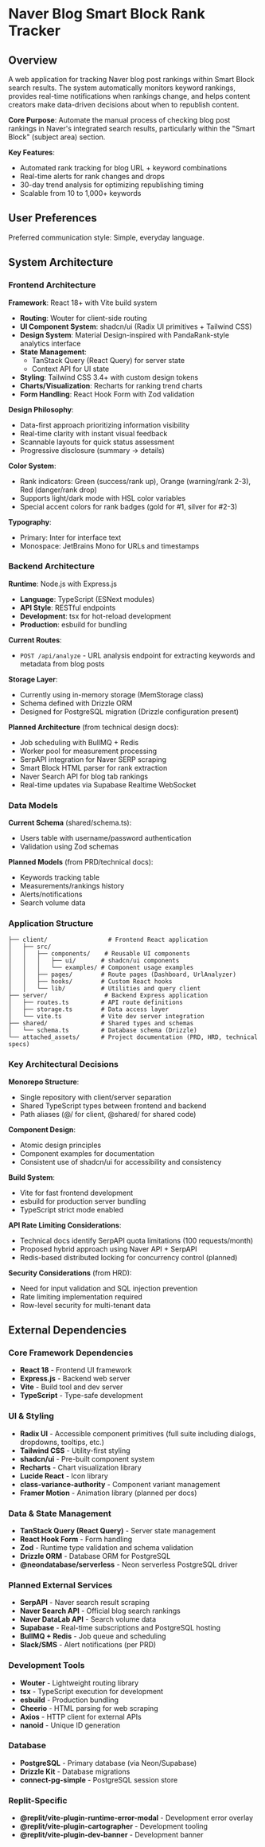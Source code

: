 # Naver Blog Smart Block Rank Tracker

## Overview

A web application for tracking Naver blog post rankings within Smart Block search results. The system automatically monitors keyword rankings, provides real-time notifications when rankings change, and helps content creators make data-driven decisions about when to republish content.

**Core Purpose**: Automate the manual process of checking blog post rankings in Naver's integrated search results, particularly within the "Smart Block" (subject area) section.

**Key Features**:
- Automated rank tracking for blog URL + keyword combinations
- Real-time alerts for rank changes and drops
- 30-day trend analysis for optimizing republishing timing
- Scalable from 10 to 1,000+ keywords

## User Preferences

Preferred communication style: Simple, everyday language.

## System Architecture

### Frontend Architecture

**Framework**: React 18+ with Vite build system
- **Routing**: Wouter for client-side routing
- **UI Component System**: shadcn/ui (Radix UI primitives + Tailwind CSS)
- **Design System**: Material Design-inspired with PandaRank-style analytics interface
- **State Management**: 
  - TanStack Query (React Query) for server state
  - Context API for UI state
- **Styling**: Tailwind CSS 3.4+ with custom design tokens
- **Charts/Visualization**: Recharts for ranking trend charts
- **Form Handling**: React Hook Form with Zod validation

**Design Philosophy**:
- Data-first approach prioritizing information visibility
- Real-time clarity with instant visual feedback
- Scannable layouts for quick status assessment
- Progressive disclosure (summary → details)

**Color System**:
- Rank indicators: Green (success/rank up), Orange (warning/rank 2-3), Red (danger/rank drop)
- Supports light/dark mode with HSL color variables
- Special accent colors for rank badges (gold for #1, silver for #2-3)

**Typography**:
- Primary: Inter for interface text
- Monospace: JetBrains Mono for URLs and timestamps

### Backend Architecture

**Runtime**: Node.js with Express.js
- **Language**: TypeScript (ESNext modules)
- **API Style**: RESTful endpoints
- **Development**: tsx for hot-reload development
- **Production**: esbuild for bundling

**Current Routes**:
- `POST /api/analyze` - URL analysis endpoint for extracting keywords and metadata from blog posts

**Storage Layer**:
- Currently using in-memory storage (MemStorage class)
- Schema defined with Drizzle ORM
- Designed for PostgreSQL migration (Drizzle configuration present)

**Planned Architecture** (from technical design docs):
- Job scheduling with BullMQ + Redis
- Worker pool for measurement processing
- SerpAPI integration for Naver SERP scraping
- Smart Block HTML parser for rank extraction
- Naver Search API for blog tab rankings
- Real-time updates via Supabase Realtime WebSocket

### Data Models

**Current Schema** (shared/schema.ts):
- Users table with username/password authentication
- Validation using Zod schemas

**Planned Models** (from PRD/technical docs):
- Keywords tracking table
- Measurements/rankings history
- Alerts/notifications
- Search volume data

### Application Structure

```
├── client/                 # Frontend React application
│   ├── src/
│   │   ├── components/    # Reusable UI components
│   │   │   ├── ui/       # shadcn/ui components
│   │   │   └── examples/ # Component usage examples
│   │   ├── pages/        # Route pages (Dashboard, UrlAnalyzer)
│   │   ├── hooks/        # Custom React hooks
│   │   └── lib/          # Utilities and query client
├── server/                # Backend Express application
│   ├── routes.ts         # API route definitions
│   ├── storage.ts        # Data access layer
│   └── vite.ts           # Vite dev server integration
├── shared/               # Shared types and schemas
│   └── schema.ts         # Database schema (Drizzle)
└── attached_assets/      # Project documentation (PRD, HRD, technical specs)
```

### Key Architectural Decisions

**Monorepo Structure**:
- Single repository with client/server separation
- Shared TypeScript types between frontend and backend
- Path aliases (@/ for client, @shared/ for shared code)

**Component Design**:
- Atomic design principles
- Component examples for documentation
- Consistent use of shadcn/ui for accessibility and consistency

**Build System**:
- Vite for fast frontend development
- esbuild for production server bundling
- TypeScript strict mode enabled

**API Rate Limiting Considerations**:
- Technical docs identify SerpAPI quota limitations (100 requests/month)
- Proposed hybrid approach using Naver API + SerpAPI
- Redis-based distributed locking for concurrency control (planned)

**Security Considerations** (from HRD):
- Need for input validation and SQL injection prevention
- Rate limiting implementation required
- Row-level security for multi-tenant data

## External Dependencies

### Core Framework Dependencies
- **React 18** - Frontend UI framework
- **Express.js** - Backend web server
- **Vite** - Build tool and dev server
- **TypeScript** - Type-safe development

### UI & Styling
- **Radix UI** - Accessible component primitives (full suite including dialogs, dropdowns, tooltips, etc.)
- **Tailwind CSS** - Utility-first styling
- **shadcn/ui** - Pre-built component system
- **Recharts** - Chart visualization library
- **Lucide React** - Icon library
- **class-variance-authority** - Component variant management
- **Framer Motion** - Animation library (planned per docs)

### Data & State Management
- **TanStack Query (React Query)** - Server state management
- **React Hook Form** - Form handling
- **Zod** - Runtime type validation and schema validation
- **Drizzle ORM** - Database ORM for PostgreSQL
- **@neondatabase/serverless** - Neon serverless PostgreSQL driver

### Planned External Services
- **SerpAPI** - Naver search result scraping
- **Naver Search API** - Official blog search rankings
- **Naver DataLab API** - Search volume data
- **Supabase** - Real-time subscriptions and PostgreSQL hosting
- **BullMQ + Redis** - Job queue and scheduling
- **Slack/SMS** - Alert notifications (per PRD)

### Development Tools
- **Wouter** - Lightweight routing library
- **tsx** - TypeScript execution for development
- **esbuild** - Production bundling
- **Cheerio** - HTML parsing for web scraping
- **Axios** - HTTP client for external APIs
- **nanoid** - Unique ID generation

### Database
- **PostgreSQL** - Primary database (via Neon/Supabase)
- **Drizzle Kit** - Database migrations
- **connect-pg-simple** - PostgreSQL session store

### Replit-Specific
- **@replit/vite-plugin-runtime-error-modal** - Development error overlay
- **@replit/vite-plugin-cartographer** - Development tooling
- **@replit/vite-plugin-dev-banner** - Development banner